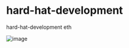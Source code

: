 # hard-hat-development
hard-hat-development eth

![image](https://github.com/user-attachments/assets/f9f7d4ee-7cf6-4dee-967a-294ac1ce3aeb)
